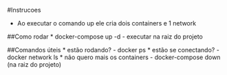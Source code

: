 #Instrucoes
 * Ao executar o comando up ele cria dois containers e 1 network

##Como rodar
    * docker-compose up -d
        - executar na raiz do projeto

##Comandos úteis
    * estão rodando?
        - docker ps
    * estão se conectando?
        - docker network ls
    * não quero mais os containers
        - docker-compose down (na raiz do projeto)

        